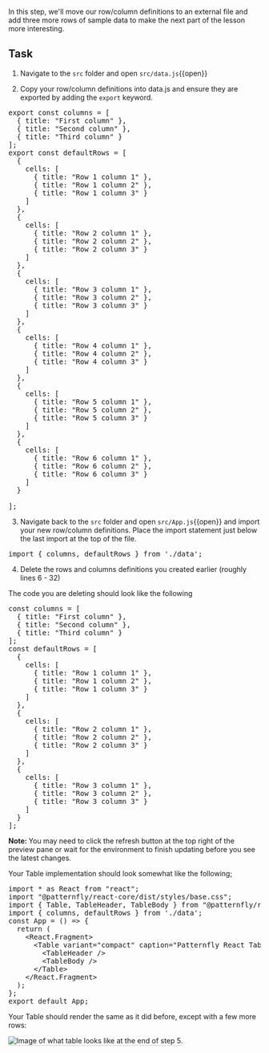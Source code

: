 In this step, we'll move our row/column definitions to an external file and add three more rows of sample data to make the next part of the lesson more interesting.

## Task

1) Navigate to the `src` folder and open `src/data.js`{{open}}

2) Copy your row/column definitions into data.js and ensure they are exported by adding the `export` keyword.

<pre class="file" data-filename="src/data.js" data-target="replace">
export const columns = [
  { title: "First column" },
  { title: "Second column" },
  { title: "Third column" }
];
export const defaultRows = [
  {
    cells: [
      { title: "Row 1 column 1" },
      { title: "Row 1 column 2" },
      { title: "Row 1 column 3" }
    ]
  },
  {
    cells: [
      { title: "Row 2 column 1" },
      { title: "Row 2 column 2" },
      { title: "Row 2 column 3" }
    ]
  },
  {
    cells: [
      { title: "Row 3 column 1" },
      { title: "Row 3 column 2" },
      { title: "Row 3 column 3" }
    ]
  },
  {
    cells: [
      { title: "Row 4 column 1" },
      { title: "Row 4 column 2" },
      { title: "Row 4 column 3" }
    ]
  },
  {
    cells: [
      { title: "Row 5 column 1" },
      { title: "Row 5 column 2" },
      { title: "Row 5 column 3" }
    ]
  },
  {
    cells: [
      { title: "Row 6 column 1" },
      { title: "Row 6 column 2" },
      { title: "Row 6 column 3" }
    ]
  }

];
</pre>

3) Navigate back to the `src` folder and open `src/App.js`{{open}} and import your new row/column definitions. Place the import statement just below the last import at the top of the file.

<pre class="file">
import { columns, defaultRows } from './data';
</pre>

4) Delete the rows and columns definitions you created earlier (roughly lines 6 - 32)

The code you are deleting should look like the following

<pre class="file">
const columns = [
  { title: "First column" },
  { title: "Second column" },
  { title: "Third column" }
];
const defaultRows = [
  {
    cells: [
      { title: "Row 1 column 1" },
      { title: "Row 1 column 2" },
      { title: "Row 1 column 3" }
    ]
  },
  {
    cells: [
      { title: "Row 2 column 1" },
      { title: "Row 2 column 2" },
      { title: "Row 2 column 3" }
    ]
  },
  {
    cells: [
      { title: "Row 3 column 1" },
      { title: "Row 3 column 2" },
      { title: "Row 3 column 3" }
    ]
  }
];
</pre>


<strong>Note: </strong> You may need to click the refresh button at the top right of the preview pane or wait for the environment to finish updating before you see the latest changes.

Your Table implementation should look somewhat like the following;

<pre class="file" data-target="clipboard">
import * as React from &quot;react&quot;;
import &quot;@patternfly/react-core/dist/styles/base.css&quot;;
import { Table, TableHeader, TableBody } from &quot;@patternfly/react-table&quot;;
import { columns, defaultRows } from &#39;./data&#39;;
const App = () =&gt; {
  return (
    &lt;React.Fragment&gt;
      &lt;Table variant=&quot;compact&quot; caption=&quot;Patternfly React Table&quot; cells={columns} rows={defaultRows}&gt;
        &lt;TableHeader /&gt;
        &lt;TableBody /&gt;
      &lt;/Table&gt;
    &lt;/React.Fragment&gt;
  );
};
export default App;
</pre>

Your Table should render the same as it did before, except with a few more rows:

<img src="table-intro/assets/step-5-complete.png" alt="Image of what table looks like at the end of step 5." style="box-shadow: rgba(3, 3, 3, 0.2) 0px 1.25px 2.5px 0px;" />
